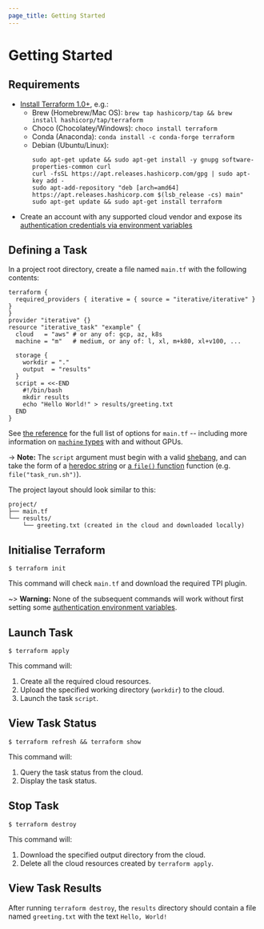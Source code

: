 ```yaml
---
page_title: Getting Started
---
```


# Getting Started

## Requirements

- [Install Terraform 1.0+](https://learn.hashicorp.com/tutorials/terraform/install-cli#install-terraform), e.g.:
  + Brew (Homebrew/Mac OS): `brew tap hashicorp/tap && brew install hashicorp/tap/terraform`
  + Choco (Chocolatey/Windows): `choco install terraform`
  + Conda (Anaconda): `conda install -c conda-forge terraform`
  + Debian (Ubuntu/Linux):
    ```
    sudo apt-get update && sudo apt-get install -y gnupg software-properties-common curl
    curl -fsSL https://apt.releases.hashicorp.com/gpg | sudo apt-key add -
    sudo apt-add-repository "deb [arch=amd64] https://apt.releases.hashicorp.com $(lsb_release -cs) main"
    sudo apt-get update && sudo apt-get install terraform
    ```
- Create an account with any supported cloud vendor and expose its [authentication credentials via environment variables](https://registry.terraform.io/providers/iterative/iterative/latest/docs#authentication)

## Defining a Task

In a project root directory, create a file named `main.tf` with the following contents:

```hcl
terraform {
  required_providers { iterative = { source = "iterative/iterative" } }
}
provider "iterative" {}
resource "iterative_task" "example" {
  cloud   = "aws" # or any of: gcp, az, k8s
  machine = "m"   # medium, or any of: l, xl, m+k80, xl+v100, ...

  storage {
    workdir = "."
    output  = "results"
  }
  script = <<-END
    #!/bin/bash
    mkdir results
    echo "Hello World!" > results/greeting.txt
  END
}
```

See [the reference](https://registry.terraform.io/providers/iterative/iterative/latest/docs/resources/task#argument-reference) for the full list of options for `main.tf` -- including more information on [`machine` types](https://registry.terraform.io/providers/iterative/iterative/latest/docs/resources/task#machine-type) with and without GPUs.

-> **Note:** The `script` argument must begin with a valid [shebang](<https://en.wikipedia.org/wiki/Shebang_(Unix)>), and can take the form of a [heredoc string](https://www.terraform.io/docs/language/expressions/strings.html#heredoc-strings) or [a `file()` function](https://www.terraform.io/docs/language/functions/file.html) function (e.g. `file("task_run.sh")`).

The project layout should look similar to this:

```
project/
├── main.tf
└── results/
    └── greeting.txt (created in the cloud and downloaded locally)
```

## Initialise Terraform

```console
$ terraform init
```

This command will check `main.tf` and download the required TPI plugin.

~> **Warning:** None of the subsequent commands will work without first setting some [authentication environment variables](https://registry.terraform.io/providers/iterative/iterative/latest/docs#authentication).

## Launch Task

```console
$ terraform apply
```

This command will:

1. Create all the required cloud resources.
2. Upload the specified working directory (`workdir`) to the cloud.
3. Launch the task `script`.

## View Task Status

```console
$ terraform refresh && terraform show
```

This command will:

1. Query the task status from the cloud.
2. Display the task status.

## Stop Task

```console
$ terraform destroy
```

This command will:

1. Download the specified output directory from the cloud.
2. Delete all the cloud resources created by `terraform apply`.

## View Task Results

After running `terraform destroy`, the `results` directory should contain a file named `greeting.txt` with the text `Hello, World!`
